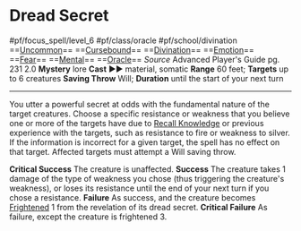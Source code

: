 # Dread Secret
#pf/focus_spell/level_6 #pf/class/oracle #pf/school/divination 
==[Uncommon](../../../Traits/Uncommon.md)== ==[Cursebound](../../../Traits/Cursebound.md)== ==[Divination](../../../Traits/Divination.md)== ==[Emotion](../../../Traits/Emotion.md)== ==[Fear](../../Spells/Level%201/Fear.md)== ==[Mental](../../../Traits/Mental.md)== ==[Oracle](../../../Traits/Oracle.md)==
*Source* Advanced Player's Guide pg. 231 2.0
**Mystery** lore
**Cast** ►► material, somatic
**Range** 60 feet; **Targets** up to 6 creatures
**Saving Throw** Will; **Duration** until the start of your next turn

---
You utter a powerful secret at odds with the fundamental nature of the target creatures. Choose a specific resistance or weakness that you believe one or more of the targets have due to [Recall Knowledge](../../../Actions/Recall%20Knowledge.md) or previous experience with the targets, such as resistance to fire or weakness to silver. If the information is incorrect for a given target, the spell has no effect on that target. Affected targets must attempt a Will saving throw.

**Critical Success** The creature is unaffected.
**Success** The creature takes 1 damage of the type of weakness you chose (thus triggering the creature's weakness), or loses its resistance until the end of your next turn if you chose a resistance.
**Failure** As success, and the creature becomes [Frightened](../../../Conditions/Frightened.md) 1 from the revelation of its dread secret.
**Critical Failure** As failure, except the creature is frightened 3.